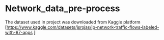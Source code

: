 # Network_data_pre-process
The dataset used in project was downloaded from Kaggle platform [https://www.kaggle.com/datasets/jsrojas/ip-network-traffic-flows-labeled-with-87-apps
]
